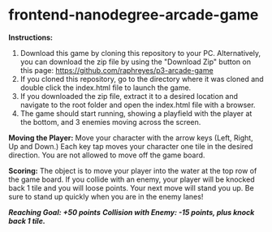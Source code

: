 frontend-nanodegree-arcade-game
===============================

**Instructions:**
1. Download this game by cloning this repository to your PC. Alternatively, you can download the zip file by using the "Download Zip" button on this page: https://github.com/raphreyes/p3-arcade-game
2. If you cloned this repository, go to the directory where it was cloned and double click the index.html file to launch the game.
3. If you downloaded the zip file, extract it to a desired location and navigate to the root folder and open the index.html file with a browser.
4. The game should start running, showing a playfield with the player at the bottom, and 3 enemies moving across the screen.

**Moving the Player:**
Move your character with the arrow keys (Left, Right, Up and Down.)
Each key tap moves your character one tile in the desired direction.
You are not allowed to move off the game board.

**Scoring:**
The object is to move your player into the water at the top row of the game board.
If you collide with an enemy, your player will be knocked back 1 tile and you will loose points.
Your next move will stand you up. Be sure to stand up quickly when you are in the enemy lanes!

***Reaching Goal: +50 points***
***Collision with Enemy: -15 points, plus knock back 1 tile.***


